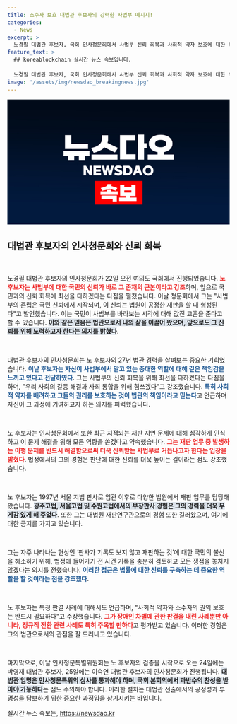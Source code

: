 ```yaml
---
title: 소수자 보호 대법관 후보자의 강력한 사법부 메시지!
categories:
  - News
excerpt: >
  노경필 대법관 후보자, 국회 인사청문회에서 사법부 신뢰 회복과 사회적 약자 보호에 대한 의지를 밝힙니다. 국민 신뢰는 공정한 재판에서 시작된다며, 재판 지연 문제 해결에도 최선을 다하겠다고 약속했습니다. 클릭하고 자세히 알아보세요!
feature_text: >
  ## koreablockchain 실시간 뉴스 속보입니다.

  노경필 대법관 후보자, 국회 인사청문회에서 사법부 신뢰 회복과 사회적 약자 보호에 대한 의지를 밝힙니다. 국민 신뢰는 공정한 재판에서 시작된다며, 재판 지연 문제 해결에도 최선을 다하겠다고 약속했습니다. 클릭하고 자세히 알아보세요!
image: '/assets/img/newsdao_breakingnews.jpg'
---
```


<p><img src="/assets/img/newsdao_breakingnews.jpg" alt="koreablockchain 속보" /></p>

<h2 data-ke-size="size26">대법관 후보자의 인사청문회와 신뢰 회복</h2>

<p data-ke-size="size16">&nbsp;</p>

<p>노경필 대법관 후보자의 인사청문회가 22일 오전 여의도 국회에서 진행되었습니다. <b><span style="color: #ee2323;">노 후보자는 사법부에 대한 국민의 신뢰가 바로 그 존재의 근본이라고 강조</span></b>하며, 앞으로 국민과의 신뢰 회복에 최선을 다하겠다는 다짐을 펼쳤습니다. 이날 청문회에서 그는 "사법부의 존립은 국민 신뢰에서 시작되며, 이 신뢰는 법원이 공정한 재판을 할 때 형성된다"고 발언했습니다. 이는 국민이 사법부를 바라보는 시각에 대해 값진 교훈을 준다고 할 수 있습니다. <b><span style="background-color: #21538527;">이와 같은 믿음은 법관으로서 나의 삶을 이끌어 왔으며, 앞으로도 그 신뢰를 위해 노력하고자 한다는 의지를 밝혔다</span></b>.</p>

<p data-ke-size="size16">&nbsp;</p>

<p>대법관 후보자의 인사청문회는 노 후보자의 27년 법관 경력을 살펴보는 중요한 기회였습니다. <b><span style="color: #1a5490;">이날 후보자는 자신이 사법부에서 맡고 있는 중대한 역할에 대해 깊은 책임감을 느끼고 있다고 전달하였다</span></b>. 그는 사법부의 신뢰 회복을 위해 최선을 다하겠다는 다짐을 하며, "우리 사회의 갈등 해결과 사회 통합을 위해 힘쓰겠다"고 강조했습니다. <b><span style="color: #1a5490;">특히 사회적 약자를 배려하고 그들의 권리를 보호하는 것이 법관의 책임이라고 믿는다</span></b>고 언급하며 자신이 그 과정에 기여하고자 하는 의지를 피력했습니다.</p>

<p data-ke-size="size16">&nbsp;</p>

<p>노 후보자는 인사청문회에서 또한 최근 지적되는 재판 지연 문제에 대해 심각하게 인식하고 이 문제 해결을 위해 모든 역량을 쏟겠다고 약속했습니다. <b><span style="color: #ee2323;">그는 재판 업무 중 발생하는 이행 문제를 반드시 해결함으로써 더욱 신뢰받는 사법부로 거듭나고자 한다는 입장을 밝혔다</span></b>. 법정에서의 그의 경험은 판단에 대한 신뢰를 더욱 높이는 길이라는 점도 강조했습니다.</p>

<p data-ke-size="size16">&nbsp;</p>

<p>노 후보자는 1997년 서울 지법 판사로 임관 이후로 다양한 법원에서 재판 업무를 담당해왔습니다. <b><span style="background-color: #21538527;">광주고법, 서울고법 및 수원고법에서의 부장판사 경험은 그의 경력을 더욱 무게감 있게 해 주었다</span></b>. 또한 그는 대법원 재판연구관으로의 경험 또한 길러왔으며, 여기에 대한 긍지를 가지고 있습니다.</p>

<p data-ke-size="size16">&nbsp;</p>

<p>그는 자주 나타나는 현상인 ‘판사가 기록도 보지 않고 재판하는 것’에 대한 국민의 불신을 해소하기 위해, 법정에 들어가기 전 사건 기록을 충분히 검토하고 모든 쟁점을 놓치지 않겠다는 의지를 전했습니다. <b><span style="color: #1a5490;">이러한 접근은 법률에 대한 신뢰를 구축하는 데 중요한 역할을 할 것이라는 점을 강조했다</span></b>.</p>

<p data-ke-size="size16">&nbsp;</p>

<p>노 후보자는 특정 판결 사례에 대해서도 언급하며, "사회적 약자와 소수자의 권익 보호는 반드시 필요하다"고 주장했습니다. <b><span style="color: #ee2323;">그가 장애인 차별에 관한 판결을 내린 사례뿐만 아니라, 정규직 전환 관련 사례도 특히 주목할 만하다</span></b>고 평가받고 있습니다. 이러한 경험은 그의 법관으로서의 관점을 잘 드러내고 있습니다.</p>

<p data-ke-size="size16">&nbsp;</p>

<p>마지막으로, 이날 인사청문특별위원회는 노 후보자의 검증을 시작으로 오는 24일에는 박영재 대법관 후보자, 25일에는 이숙연 대법관 후보자의 인사청문회가 진행됩니다. <b><span style="background-color: #21538527;">대법관 임명은 인사청문특위의 심사를 통과해야 하며, 국회 본회의에서 과반수의 찬성을 받아야 가능하다</span></b>는 점도 주의해야 합니다. 이러한 절차는 대법관 선출에서의 공정성과 투명성을 담보하기 위한 중요한 과정임을 상기시키는 바입니다.</p>
실시간 뉴스 속보는, <a href="https://newsdao.kr" rel="dofollow">https://newsdao.kr</a>


